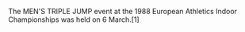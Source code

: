 The MEN'S TRIPLE JUMP event at the 1988 European Athletics Indoor Championships was held on 6 March.[1]
